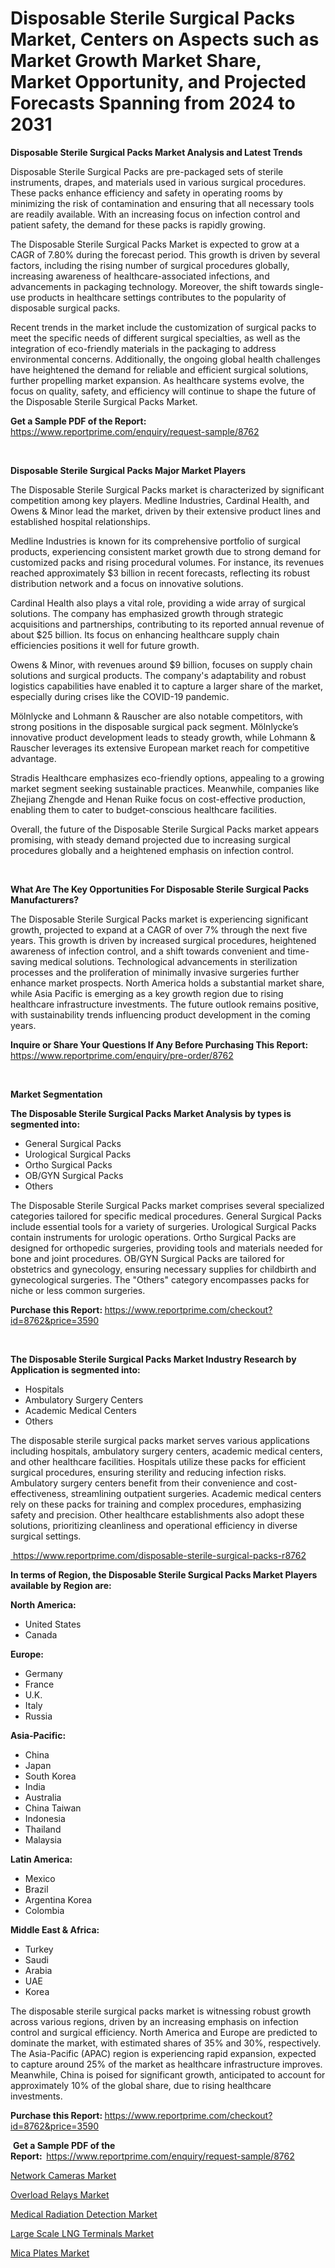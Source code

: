 <p><h1>Disposable Sterile Surgical Packs Market, Centers on Aspects such as Market Growth Market Share, Market Opportunity, and Projected Forecasts Spanning from 2024 to 2031</h1></p><p><strong>Disposable Sterile Surgical Packs Market Analysis and Latest Trends</strong></p>
<p><p>Disposable Sterile Surgical Packs are pre-packaged sets of sterile instruments, drapes, and materials used in various surgical procedures. These packs enhance efficiency and safety in operating rooms by minimizing the risk of contamination and ensuring that all necessary tools are readily available. With an increasing focus on infection control and patient safety, the demand for these packs is rapidly growing.</p><p>The Disposable Sterile Surgical Packs Market is expected to grow at a CAGR of 7.80% during the forecast period. This growth is driven by several factors, including the rising number of surgical procedures globally, increasing awareness of healthcare-associated infections, and advancements in packaging technology. Moreover, the shift towards single-use products in healthcare settings contributes to the popularity of disposable surgical packs.</p><p>Recent trends in the market include the customization of surgical packs to meet the specific needs of different surgical specialties, as well as the integration of eco-friendly materials in the packaging to address environmental concerns. Additionally, the ongoing global health challenges have heightened the demand for reliable and efficient surgical solutions, further propelling market expansion. As healthcare systems evolve, the focus on quality, safety, and efficiency will continue to shape the future of the Disposable Sterile Surgical Packs Market.</p></p>
<p><strong>Get a Sample PDF of the Report:&nbsp;</strong> <a href="https://www.reportprime.com/enquiry/request-sample/8762?utm_campaign=1126&utm_medium=2&utm_source=Github&utm_content=ia&utm_term=16112024&utm_id=disposable-sterile-surgical-packs">https://www.reportprime.com/enquiry/request-sample/8762</a></p>
<p>&nbsp;</p>
<p><strong>Disposable Sterile Surgical Packs Major Market Players</strong></p>
<p><p>The Disposable Sterile Surgical Packs market is characterized by significant competition among key players. Medline Industries, Cardinal Health, and Owens & Minor lead the market, driven by their extensive product lines and established hospital relationships.</p><p>Medline Industries is known for its comprehensive portfolio of surgical products, experiencing consistent market growth due to strong demand for customized packs and rising procedural volumes. For instance, its revenues reached approximately $3 billion in recent forecasts, reflecting its robust distribution network and a focus on innovative solutions.</p><p>Cardinal Health also plays a vital role, providing a wide array of surgical solutions. The company has emphasized growth through strategic acquisitions and partnerships, contributing to its reported annual revenue of about $25 billion. Its focus on enhancing healthcare supply chain efficiencies positions it well for future growth.</p><p>Owens & Minor, with revenues around $9 billion, focuses on supply chain solutions and surgical products. The company's adaptability and robust logistics capabilities have enabled it to capture a larger share of the market, especially during crises like the COVID-19 pandemic.</p><p>Mölnlycke and Lohmann & Rauscher are also notable competitors, with strong positions in the disposable surgical pack segment. Mölnlycke’s innovative product development leads to steady growth, while Lohmann & Rauscher leverages its extensive European market reach for competitive advantage.</p><p>Stradis Healthcare emphasizes eco-friendly options, appealing to a growing market segment seeking sustainable practices. Meanwhile, companies like Zhejiang Zhengde and Henan Ruike focus on cost-effective production, enabling them to cater to budget-conscious healthcare facilities.</p><p>Overall, the future of the Disposable Sterile Surgical Packs market appears promising, with steady demand projected due to increasing surgical procedures globally and a heightened emphasis on infection control.</p></p>
<p>&nbsp;</p>
<p><strong>What Are The Key Opportunities For Disposable Sterile Surgical Packs Manufacturers?</strong></p>
<p><p>The Disposable Sterile Surgical Packs market is experiencing significant growth, projected to expand at a CAGR of over 7% through the next five years. This growth is driven by increased surgical procedures, heightened awareness of infection control, and a shift towards convenient and time-saving medical solutions. Technological advancements in sterilization processes and the proliferation of minimally invasive surgeries further enhance market prospects. North America holds a substantial market share, while Asia Pacific is emerging as a key growth region due to rising healthcare infrastructure investments. The future outlook remains positive, with sustainability trends influencing product development in the coming years.</p></p>
<p><strong>Inquire or Share Your Questions If Any Before Purchasing This Report:</strong> <a href="https://www.reportprime.com/enquiry/pre-order/8762?utm_campaign=1126&utm_medium=2&utm_source=Github&utm_content=ia&utm_term=16112024&utm_id=disposable-sterile-surgical-packs">https://www.reportprime.com/enquiry/pre-order/8762</a></p>
<p>&nbsp;</p>
<p><strong>Market Segmentation</strong></p>
<p><strong>The Disposable Sterile Surgical Packs Market Analysis by types is segmented into:</strong></p>
<p><ul><li>General Surgical Packs</li><li>Urological Surgical Packs</li><li>Ortho Surgical Packs</li><li>OB/GYN Surgical Packs</li><li>Others</li></ul></p>
<p><p>The Disposable Sterile Surgical Packs market comprises several specialized categories tailored for specific medical procedures. General Surgical Packs include essential tools for a variety of surgeries. Urological Surgical Packs contain instruments for urologic operations. Ortho Surgical Packs are designed for orthopedic surgeries, providing tools and materials needed for bone and joint procedures. OB/GYN Surgical Packs are tailored for obstetrics and gynecology, ensuring necessary supplies for childbirth and gynecological surgeries. The "Others" category encompasses packs for niche or less common surgeries.</p></p>
<p><strong>Purchase this Report:&nbsp;</strong><a href="https://www.reportprime.com/checkout?id=8762&price=3590&utm_campaign=1126&utm_medium=2&utm_source=Github&utm_content=ia&utm_term=16112024&utm_id=disposable-sterile-surgical-packs">https://www.reportprime.com/checkout?id=8762&price=3590</a></p>
<p>&nbsp;</p>
<p><strong>The Disposable Sterile Surgical Packs Market Industry Research by Application is segmented into:</strong></p>
<p><ul><li>Hospitals</li><li>Ambulatory Surgery Centers</li><li>Academic Medical Centers</li><li>Others</li></ul></p>
<p><p>The disposable sterile surgical packs market serves various applications including hospitals, ambulatory surgery centers, academic medical centers, and other healthcare facilities. Hospitals utilize these packs for efficient surgical procedures, ensuring sterility and reducing infection risks. Ambulatory surgery centers benefit from their convenience and cost-effectiveness, streamlining outpatient surgeries. Academic medical centers rely on these packs for training and complex procedures, emphasizing safety and precision. Other healthcare establishments also adopt these solutions, prioritizing cleanliness and operational efficiency in diverse surgical settings.</p></p>
<p><a href="https://www.reportprime.com/disposable-sterile-surgical-packs-r8762?utm_campaign=1126&utm_medium=2&utm_source=Github&utm_content=ia&utm_term=16112024&utm_id=disposable-sterile-surgical-packs">&nbsp;https://www.reportprime.com/disposable-sterile-surgical-packs-r8762</a></p>
<p><strong>In terms of Region, the Disposable Sterile Surgical Packs Market Players available by Region are:</strong></p>
<p>
    <p> <strong> North America: </strong>
        <ul>
            <li>United States</li>
            <li>Canada</li>
        </ul>
        </p> 
    <p> <strong> Europe: </strong>
        <ul>
            <li>Germany</li>
            <li>France</li>
            <li>U.K.</li>
            <li>Italy</li>
            <li>Russia</li>
        </ul>
        </p> 
    <p> <strong> Asia-Pacific: </strong>
        <ul>
            <li>China</li>
            <li>Japan</li>
            <li>South Korea</li>
            <li>India</li>
            <li>Australia</li>
            <li>China Taiwan</li>
            <li>Indonesia</li>
            <li>Thailand</li>
            <li>Malaysia</li>
        </ul>
        </p> 
    <p> <strong> Latin America: </strong>
        <ul>
            <li>Mexico</li>
            <li>Brazil</li>
            <li>Argentina Korea</li>
            <li>Colombia</li>
        </ul>
        </p> 
    <p> <strong> Middle East & Africa: </strong>
        <ul>
            <li>Turkey</li>
            <li>Saudi</li>
            <li>Arabia</li>
            <li>UAE</li>
            <li>Korea</li>
        </ul>
    </p>
    </p>
<p><p>The disposable sterile surgical packs market is witnessing robust growth across various regions, driven by an increasing emphasis on infection control and surgical efficiency. North America and Europe are predicted to dominate the market, with estimated shares of 35% and 30%, respectively. The Asia-Pacific (APAC) region is experiencing rapid expansion, expected to capture around 25% of the market as healthcare infrastructure improves. Meanwhile, China is poised for significant growth, anticipated to account for approximately 10% of the global share, due to rising healthcare investments.</p></p>
<p><strong>Purchase this Report: </strong><a href="https://www.reportprime.com/checkout?id=8762&price=3590&utm_campaign=1126&utm_medium=2&utm_source=Github&utm_content=ia&utm_term=16112024&utm_id=disposable-sterile-surgical-packs">https://www.reportprime.com/checkout?id=8762&price=3590</a></p>
<p>&nbsp;<strong>Get a Sample PDF of the Report:&nbsp;&nbsp;</strong><a href="https://www.reportprime.com/enquiry/request-sample/8762?utm_campaign=1126&utm_medium=2&utm_source=Github&utm_content=ia&utm_term=16112024&utm_id=disposable-sterile-surgical-packs">https://www.reportprime.com/enquiry/request-sample/8762</a></p>
<p><strong></strong></p>
<p><p><a href="https://www.linkedin.com/pulse/evolution-network-cameras-market-key-shifts-from-2024-a3tmf?utm_campaign=1126&utm_medium=2&utm_source=Github&utm_content=ia&utm_term=16112024&utm_id=disposable-sterile-surgical-packs">Network Cameras Market</a></p><p><a href="https://www.linkedin.com/pulse/overload-relays-market-report-product-type-end-use-application-bfssf?utm_campaign=1126&utm_medium=2&utm_source=Github&utm_content=ia&utm_term=16112024&utm_id=disposable-sterile-surgical-packs">Overload Relays Market</a></p><p><a href="https://issuu.com/reportprime-2/docs/medical-radiation-detection-market-_3ae61840bf5275?utm_campaign=1126&utm_medium=2&utm_source=Github&utm_content=ia&utm_term=16112024&utm_id=disposable-sterile-surgical-packs">Medical Radiation Detection Market</a></p><p><a href="https://issuu.com/reportprime-2/docs/large-scale-lng-terminals-market-si_db91d25fed41e3?utm_campaign=1126&utm_medium=2&utm_source=Github&utm_content=ia&utm_term=16112024&utm_id=disposable-sterile-surgical-packs">Large Scale LNG Terminals Market</a></p><p><a href="https://www.linkedin.com/pulse/mica-plates-market-trends-growth-outlook-2024-2031-westboro-d9ncc?utm_campaign=1126&utm_medium=2&utm_source=Github&utm_content=ia&utm_term=16112024&utm_id=disposable-sterile-surgical-packs">Mica Plates Market</a></p></p>